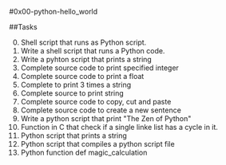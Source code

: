 #0x00-python-hello_world

##Tasks

0. Shell script that runs as Python script.
1. Write a shell script that runs a Python code.
2. Write a pyhton script that prints a string
3. Complete source code to print specified integer
4. Complete source code to print a float
5. Complete to print 3 times a string
6. Complete source to print string
7. Complete source code to copy, cut and paste
8. Complete source code to create a new sentence
9. Write a python script that print "The Zen of Python"
10. Function in C that check if a single linke list has a cycle in it. 
11. Python script that prints a string
12. Python script that compiles a python script file
13. Python function def magic_calculation
